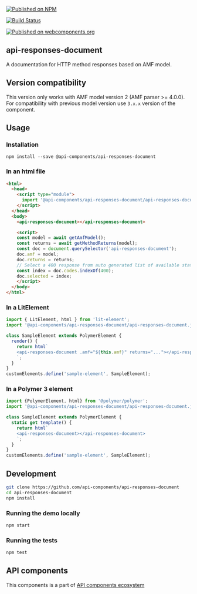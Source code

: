 [![Published on NPM](https://img.shields.io/npm/v/@api-components/api-responses-document.svg)](https://www.npmjs.com/package/@api-components/api-responses-document)

[![Build Status](https://travis-ci.org/advanced-rest-client/api-responses-document.svg?branch=stage)](https://travis-ci.org/advanced-rest-client/api-responses-document)

[![Published on webcomponents.org](https://img.shields.io/badge/webcomponents.org-published-blue.svg)](https://www.webcomponents.org/element/@api-components/api-responses-document)

## api-responses-document

A documentation for HTTP method responses based on AMF model.

## Version compatibility

This version only works with AMF model version 2 (AMF parser >= 4.0.0).
For compatibility with previous model version use `3.x.x` version of the component.

## Usage

### Installation
```
npm install --save @api-components/api-responses-document
```

### In an html file

```html
<html>
  <head>
    <script type="module">
      import '@api-components/api-responses-document/api-responses-document.js';
    </script>
  </head>
  <body>
    <api-responses-document></api-responses-document>

    <script>
    const model = await getAmfModel();
    const returns = await getMethodReturns(model);
    const doc = document.querySelector('api-responses-document');
    doc.amf = model;
    doc.returns = returns;
    // Select a 400 response from auto generated list of available status codes
    const index = doc.codes.indexOf(400);
    doc.selected = index;
    </script>
  </body>
</html>
```

### In a LitElement

```js
import { LitElement, html } from 'lit-element';
import '@api-components/api-responses-document/api-responses-document.js';

class SampleElement extends PolymerElement {
  render() {
    return html`
    <api-responses-document .amf="${this.amf}" returns="..."></api-responses-document>
    `;
  }
}
customElements.define('sample-element', SampleElement);
```

### In a Polymer 3 element

```js
import {PolymerElement, html} from '@polymer/polymer';
import '@api-components/api-responses-document/api-responses-document.js';

class SampleElement extends PolymerElement {
  static get template() {
    return html`
    <api-responses-document></api-responses-document>
    `;
  }
}
customElements.define('sample-element', SampleElement);
```

## Development

```sh
git clone https://github.com/api-components/api-responses-document
cd api-responses-document
npm install
```

### Running the demo locally

```sh
npm start
```

### Running the tests

```sh
npm test
```

## API components

This components is a part of [API components ecosystem](https://elements.advancedrestclient.com/)
